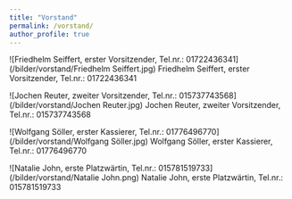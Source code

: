 ```yaml
---
title: "Vorstand"
permalink: /vorstand/
author_profile: true
---
```



![Friedhelm Seiffert, erster Vorsitzender, Tel.nr.: 01722436341](/bilder/vorstand/Friedhelm Seiffert.jpg)
Friedhelm Seiffert, erster Vorsitzender, Tel.nr.: 01722436341

![Jochen Reuter, zweiter Vorsitzender, Tel.nr.: 015737743568](/bilder/vorstand/Jochen Reuter.jpg)
Jochen Reuter, zweiter Vorsitzender, Tel.nr.: 015737743568

![Wolfgang Söller, erster Kassierer, Tel.nr.: 01776496770](/bilder/vorstand/Wolfgang Söller.jpg)
Wolfgang Söller, erster Kassierer, Tel.nr.: 01776496770

![Natalie John, erste Platzwärtin, Tel.nr.: 015781519733](/bilder/vorstand/Natalie John.png)
Natalie John, erste Platzwärtin, Tel.nr.: 015781519733



